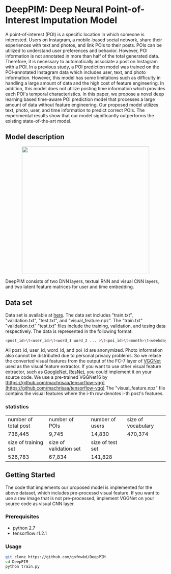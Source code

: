 # DeepPIM: Deep Neural Point-of-Interest Imputation Model
A point-of-interest (POI) is a specific location in which someone is interested. 
Users on Instagram, a mobile-based social network, share their experiences with text and photos, and link POIs to their posts.
POIs can be utilized to understand user preferences and behavior. 
However, POI information is not annotated in more than half of the total generated data. 
Therefore, it is necessary to automatically associate a post on Instagram with a POI.
In a previous study, a POI prediction model was trained on the POI-annotated Instagram data which includes user, text, and photo information.
However, this model has some limitations such as difficulty in handling a large amount of data and the high cost of feature engineering.
In addition, this model does not utilize posting time information which provides each POI's temporal characteristics.
In this paper, we propose a novel deep learning based time-aware POI prediction model that processes a large amount of data without feature engineering.
Our proposed model utilizes text, photo, user, and time information to predict correct POIs.
The experimental results show that our model significantly outperforms the existing state-of-the-art model.

## Model description
<p align="center">
<img src="/figures/model_description5.png" width="400px" height="auto">
</p>
DeepPIM consists of two DNN layers, textual RNN and visual CNN layers, and two latent feature matrices for user and time embedding.

## Data set
Data set is available at [here](https://s3.amazonaws.com/poiprediction/instagram.tar.gz). The data set includes "train.txt", "validation.txt", "test.txt", and "visual_feature.npz". The "train.txt"  "validation.txt" "test.txt" files include the training, validation, and tesing data respectively. The data is represented in the following format:
```bash
<post_id>\t<user_id>\t<word_1 word_2 ... >\t<poi_id>\t<month>\t<weekday>\t<hour>
```

All post_id, user_id, word_id, and poi_id are anonymized. Photo information also cannot be distributed due to personal privacy problems. So we relase the converted visual features from the output of the FC-7 layer of [VGGNet](https://arxiv.org/pdf/1409.1556.pdf) used as the visual feature extractor. If you want to use other visual feature extractor, such as [GoogleNet](http://arxiv.org/abs/1602.07261), [ResNet](https://arxiv.org/abs/1512.03385), you could implement it on your source code. We use a pre-trained VGGNet16 by [https://github.com/machrisaa/tensorflow-vgg](https://github.com/machrisaa/tensorflow-vgg) The "visual_feature.npz" file contains the visual features where the i-th row denotes i-th post's features.

### statistics
<table style="align=center;">
<tr><td>number of total post</td><td>number of POIs</td><td>number of users</td><td>size of vocabulary</td></tr>
<tr><td>736,445</td><td>9,745</td><td>14,830</td><td>470,374</td></tr>
<tr><td>size of training set</td><td>size of validation set</td><td>size of test set</td></tr>
<tr><td>526,783</td><td>67,834</td><td>141,828</td></tr>
</table>

## Getting Started
The code that implements our proposed model is implemented for the above dataset, which includes pre-processd visual feature. If you want to use a raw image that is not pre-processed, implement VGGNet on your source code as visual CNN layer.

### Prerequisites
- python 2.7
- tensorflow r1.2.1

### Usage
```bash
git clone https://github.com/qnfnwkd/DeepPIM
cd DeepPIM
python train.py
```
